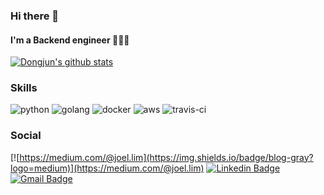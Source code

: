 ### Hi there 👋
#### I'm a Backend engineer 👨🏻‍💻
[![Dongjun's github stats](https://github-readme-stats.vercel.app/api?username=DongjunLim&count_private=true&show_icons=true&theme=dracula)](https://github.com/DongjunLim/github-readme-stats)
<br>


### Skills
![python](https://img.shields.io/badge/Python-blue?logo=python&logoColor=white)
![golang](https://img.shields.io/badge/Go-00ADD8?logo=go&logoColor=white)
![docker](https://img.shields.io/badge/Docker-2496ED?logo=docker&logoColor=white)
![aws](https://img.shields.io/badge/AWS-gray?logo=Amazon-AWS&logoColor=white)
![travis-ci](https://img.shields.io/badge/Travis--CI-3EAAAF?logo=Travis-CI&logoColor=white)


### Social
[![https://medium.com/@joel.lim](https://img.shields.io/badge/blog-gray?logo=medium)](https://medium.com/@joel.lim)
[![Linkedin Badge](https://img.shields.io/badge/-LinkedIn-blue?&logo=Linkedin&logoColor=white)](https://www.linkedin.com/in/dongjun-lim-0441a61b4)
[![Gmail Badge](https://img.shields.io/badge/Gmail-d14836?&logo=Gmail&logoColor=white&link=mailto:lacuna7304@gmail.com)](mailto:lacuna7304@gmail.com)
